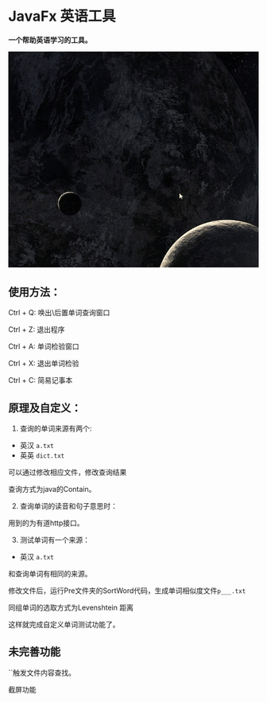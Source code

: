 # JavaFx 英语工具

**一个帮助英语学习的工具。**

![](6.gif)

## 使用方法：

Ctrl + Q: 唤出\后置单词查询窗口

Ctrl + Z: 退出程序

Ctrl + A: 单词检验窗口

Ctrl + X: 退出单词检验

Ctrl + C: 简易记事本

## 原理及自定义：

1. 查询的单词来源有两个:

* 英汉 `a.txt`
* 英英 `dict.txt`

可以通过修改相应文件，修改查询结果

查询方式为java的Contain。


2. 查询单词的读音和句子意思时：

用到的为有道http接口。

3. 测试单词有一个来源：

* 英汉 `a.txt`

和查询单词有相同的来源。

修改文件后，运行Pre文件夹的SortWord代码，生成单词相似度文件`p___.txt`

同组单词的选取方式为Levenshtein 距离

这样就完成自定义单词测试功能了。

## 未完善功能

``触发文件内容查找。

截屏功能

